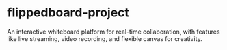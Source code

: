 # flippedboard-project
An interactive whiteboard platform for real-time collaboration, with features like live streaming, video recording, and flexible canvas for creativity.
